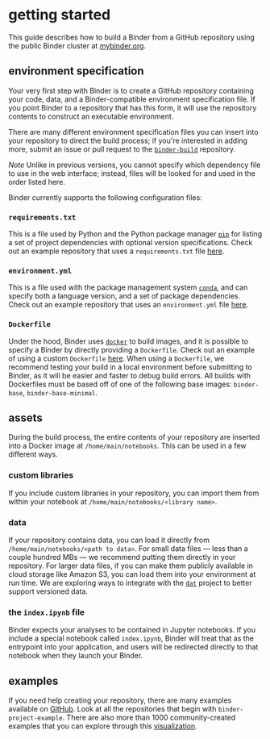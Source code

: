 # getting started

This guide describes how to build a Binder from a GitHub repository using the public Binder cluster at [mybinder.org](http://mybinder.org).

## environment specification

Your very first step with Binder is to create a GitHub repository containing your code, data, and a Binder-compatible environment specification file. If you point Binder to a repository that has this form, it will use the repository contents to construct an executable environment.

There are many different environment specification files you can insert into your repository to direct the build process; if you're interested in adding more, submit an issue or pull request to the [`binder-build`](https://github.com/binder-project/binder-build) repository. 

*Note* Unlike in previous versions, you cannot specify which dependency file to use in the web interface; instead, files will be looked for and used in the order listed here.

Binder currently supports the following configuration files:

### `requirements.txt`

This is a file used by Python and the Python package manager [`pip`](https://github.com/pypa/pip) for listing a set of project dependencies with optional version specifications. Check out an example repository that uses a `requirements.txt` file [here](https://github.com/binder-project/example-requirements).

### `environment.yml`

This is a file used with the package management system [`conda`](https://github.com/conda/conda), and can specify both a language version, and a set of package dependencies. Check out an example repository that uses an `environment.yml` file [here](https://github.com/binder-project/example-conda-environment).

### `Dockerfile`

Under the hood, Binder uses [`docker`](https://github.com/docker/docker) to build images, and it is possible to specify a Binder by directly providing a `Dockerfile`. Check out an example of using a custom `Dockerfile` [here](https://github.com/binder-project/example-dockerfile). When using a `Dockerfile`, we recommend testing your build in a local environment before submitting to Binder, as it will be easier and faster to debug build errors. All builds with Dockerfiles must be based off of one of the following base images: `binder-base`, `binder-base-minimal`.

## assets 

During the build process, the entire contents of your repository are inserted into a Docker image at `/home/main/notebooks`. This can be used in a few different ways.

### custom libraries

If you include custom libraries in your repository, you can import them from within your notebook at `/home/main/notebooks/<library name>`. 

### data

If your repository contains data, you can load it directly from `/home/main/notebooks/<path to data>`. For small data files — less than a couple hundred MBs — we recommend putting them directly in your repository. For larger data files, if you can make them publicly available in cloud storage like Amazon S3, you can load them into your environment at run time. We are exploring ways to integrate with the [`dat`](http://dat-data.com) project to better support versioned data.

### the `index.ipynb` file

Binder expects your analyses to be contained in Jupyter notebooks. If you include a special notebook called `index.ipynb`, Binder will treat that as the entrypoint into your application, and users will be redirected directly to that notebook when they launch your Binder.

## examples

If you need help creating your repository, there are many examples available on [GitHub](https://github.com/binder-project). Look at all the repositories that begin with `binder-project-example`. There are also more than 1000 community-created examples that you can explore through this [visualization](http://mybinder.org/feed).
